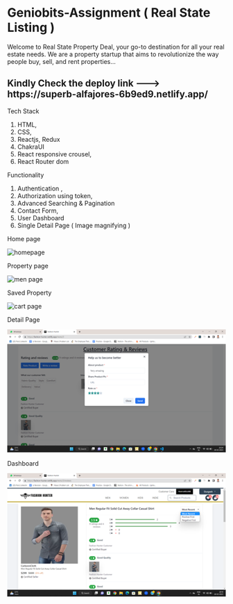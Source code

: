 # Geniobits-Assignment ( Real State Listing )
Welcome to Real State Property Deal, your go-to destination for all your real estate needs. We are a property startup that aims to revolutionize the way people buy, sell, and rent properties...

 <h2> Kindly Check the deploy link ---> https://superb-alfajores-6b9ed9.netlify.app/   </h2>


Tech Stack 

1. HTML,
2. CSS,
3. Reactjs, Redux
4. ChakraUI
5. React responsive crousel,
6. React Router dom 

Functionality

1. Authentication  ,
2. Authorization using token,
3. Advanced Searching & Pagination 
4. Contact Form,
5. User Dashboard 
6. Single Detail Page ( Image magnifying ) 


Home page

![homepage](https://user-images.githubusercontent.com/103739534/213977598-77bc9179-7295-4ccd-a16e-75d01773cb89.png)

Property page

![men page](https://user-images.githubusercontent.com/103739534/213977590-3e47ddcc-a443-4bb7-91f8-06bf63918ad8.png)

Saved Property

![cart page](https://user-images.githubusercontent.com/103739534/213977584-0fbafd79-7b1d-422e-8de5-50d2c8b11d5f.png) 

Detail Page

![rating review page](https://github.com/Durgesh9871/ReadmeImages/blob/main/Fashion_Hunter/Screenshot%20(118).png?raw=true) 

Dashboard

![review page](https://github.com/Durgesh9871/ReadmeImages/blob/main/Fashion_Hunter/Screenshot%20(117).png?raw=true) 
